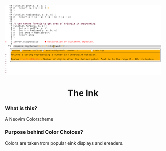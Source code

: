 <div align="center">
<img src='./theink.png'>
<h1>The Ink</h1>
</div>

### What is this?

A Neovim Colorscheme

### Purpose behind Color Choices?

Colors are taken from popular eink displays and ereaders.
